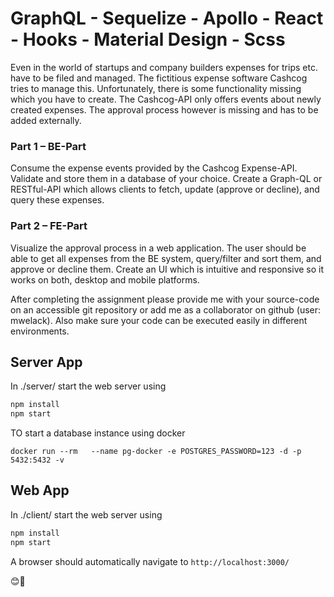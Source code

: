 # GraphQL - Sequelize - Apollo - React - Hooks - Material Design - Scss

Even in the world of startups and company builders expenses for trips etc. have to be filed and managed.
The fictitious expense software Cashcog tries to manage this. Unfortunately, there is some functionality missing which you have to create.
The Cashcog-API only offers events about newly created expenses. The approval process however is missing and has to be added externally.

### Part 1 – BE-Part
Consume the expense events provided by the Cashcog Expense-API. Validate and store them in a database of your choice.
Create a Graph-QL or RESTful-API which allows clients to fetch, update (approve or decline), and query these expenses.

### Part 2 – FE-Part
Visualize the approval process in a web application. The user should be able to get all expenses from the BE system, query/filter and sort them, and approve or decline them. Create an UI which is intuitive and responsive so it works on both, desktop and mobile platforms.

After completing the assignment please provide me with your source-code on an accessible git repository or add me as a collaborator on github (user: mwelack). Also make sure your code can be executed easily in different environments.

## Server App
In ./server/ start the web server using
```bash
npm install
npm start
```

TO start a database instance using docker
```
docker run --rm   --name pg-docker -e POSTGRES_PASSWORD=123 -d -p 5432:5432 -v
```

## Web App
In ./client/ start the web server using
```bash
npm install
npm start
```

A browser should automatically navigate to
 ```http://localhost:3000/```


 😊🙌

